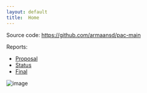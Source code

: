 ```yaml
---
layout: default
title:  Home
---
```


Source code: https://github.com/armaansd/pac-main

Reports:

- [Proposal](proposal.html)
- [Status](status.html)
- [Final](final.html)

![image](https://user-images.githubusercontent.com/75513952/138030559-b204cd0b-ddb9-435c-b90d-8a80f92217f0.png)

[quickref]: https://github.com/mundimark/quickrefs/blob/master/HTML.md
